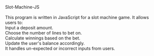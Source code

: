 Slot-Machine-JS
<br>
<br>
This program is written in JavaScript for a slot machine game. It allows users to:
<br>
Input a deposit amount.
<br>
Choose the number of lines to bet on.
<br>
Calculate winnings based on the bet.
<br>
Update the user's balance accordingly.
<br>
It handles un-expected or incorrect inputs from users.
